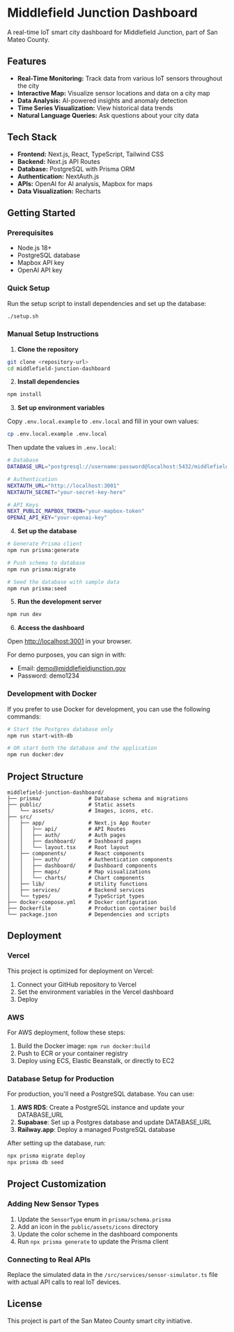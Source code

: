 # Middlefield Junction Dashboard

A real-time IoT smart city dashboard for Middlefield Junction, part of San Mateo County.

## Features

- **Real-Time Monitoring:** Track data from various IoT sensors throughout the city
- **Interactive Map:** Visualize sensor locations and data on a city map
- **Data Analysis:** AI-powered insights and anomaly detection
- **Time Series Visualization:** View historical data trends
- **Natural Language Queries:** Ask questions about your city data

## Tech Stack

- **Frontend:** Next.js, React, TypeScript, Tailwind CSS
- **Backend:** Next.js API Routes
- **Database:** PostgreSQL with Prisma ORM
- **Authentication:** NextAuth.js
- **APIs:** OpenAI for AI analysis, Mapbox for maps
- **Data Visualization:** Recharts

## Getting Started

### Prerequisites

- Node.js 18+
- PostgreSQL database
- Mapbox API key
- OpenAI API key

### Quick Setup

Run the setup script to install dependencies and set up the database:

```bash
./setup.sh
```

### Manual Setup Instructions

1. **Clone the repository**

```bash
git clone <repository-url>
cd middlefield-junction-dashboard
```

2. **Install dependencies**

```bash
npm install
```

3. **Set up environment variables**

Copy `.env.local.example` to `.env.local` and fill in your own values:

```bash
cp .env.local.example .env.local
```

Then update the values in `.env.local`:

```bash
# Database
DATABASE_URL="postgresql://username:password@localhost:5432/middlefield?schema=public"

# Authentication
NEXTAUTH_URL="http://localhost:3001"
NEXTAUTH_SECRET="your-secret-key-here"

# API Keys
NEXT_PUBLIC_MAPBOX_TOKEN="your-mapbox-token"
OPENAI_API_KEY="your-openai-key"
```

4. **Set up the database**

```bash
# Generate Prisma client
npm run prisma:generate

# Push schema to database
npm run prisma:migrate

# Seed the database with sample data
npm run prisma:seed
```

5. **Run the development server**

```bash
npm run dev
```

6. **Access the dashboard**

Open [http://localhost:3001](http://localhost:3001) in your browser.

For demo purposes, you can sign in with:
- Email: demo@middlefieldjunction.gov
- Password: demo1234

### Development with Docker

If you prefer to use Docker for development, you can use the following commands:

```bash
# Start the Postgres database only
npm run start-with-db

# OR start both the database and the application
npm run docker:dev
```

## Project Structure

```
middlefield-junction-dashboard/
├── prisma/               # Database schema and migrations
├── public/               # Static assets
│   └── assets/           # Images, icons, etc.
├── src/
│   ├── app/              # Next.js App Router
│   │   ├── api/          # API Routes
│   │   ├── auth/         # Auth pages
│   │   ├── dashboard/    # Dashboard pages
│   │   └── layout.tsx    # Root layout
│   ├── components/       # React components
│   │   ├── auth/         # Authentication components
│   │   ├── dashboard/    # Dashboard components
│   │   ├── maps/         # Map visualizations
│   │   └── charts/       # Chart components
│   ├── lib/              # Utility functions
│   ├── services/         # Backend services
│   └── types/            # TypeScript types
├── docker-compose.yml    # Docker configuration
├── Dockerfile            # Production container build
└── package.json          # Dependencies and scripts
```

## Deployment

### Vercel

This project is optimized for deployment on Vercel:

1. Connect your GitHub repository to Vercel
2. Set the environment variables in the Vercel dashboard
3. Deploy

### AWS

For AWS deployment, follow these steps:

1. Build the Docker image: `npm run docker:build`
2. Push to ECR or your container registry
3. Deploy using ECS, Elastic Beanstalk, or directly to EC2

### Database Setup for Production

For production, you'll need a PostgreSQL database. You can use:

1. **AWS RDS**: Create a PostgreSQL instance and update your DATABASE_URL
2. **Supabase**: Set up a Postgres database and update DATABASE_URL
3. **Railway.app**: Deploy a managed PostgreSQL database

After setting up the database, run:

```bash
npx prisma migrate deploy
npx prisma db seed
```

## Project Customization

### Adding New Sensor Types

1. Update the `SensorType` enum in `prisma/schema.prisma`
2. Add an icon in the `public/assets/icons` directory
3. Update the color scheme in the dashboard components
4. Run `npx prisma generate` to update the Prisma client

### Connecting to Real APIs

Replace the simulated data in the `/src/services/sensor-simulator.ts` file with actual API calls to real IoT devices.

## License

This project is part of the San Mateo County smart city initiative. 